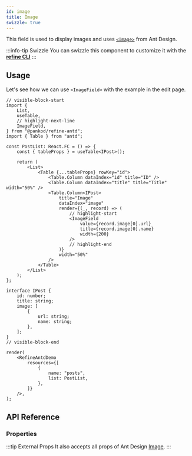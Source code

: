 ```yaml
---
id: image
title: Image
swizzle: true
---
```


This field is used to display images and uses [`<Image>`](https://ant.design/components/image/#header) from Ant Design.

:::info-tip Swizzle
You can swizzle this component to customize it with the [**refine CLI**](/docs/packages/documentation/cli)
:::

## Usage

Let's see how we can use `<ImageField>` with the example in the edit page.

```tsx live
// visible-block-start
import {
    List,
    useTable,
    // highlight-next-line
    ImageField,
} from "@pankod/refine-antd";
import { Table } from "antd";

const PostList: React.FC = () => {
    const { tableProps } = useTable<IPost>();

    return (
        <List>
            <Table {...tableProps} rowKey="id">
                <Table.Column dataIndex="id" title="ID" />
                <Table.Column dataIndex="title" title="Title" width="50%" />
                <Table.Column<IPost>
                    title="Image"
                    dataIndex="image"
                    render={(_, record) => (
                        // highlight-start
                        <ImageField
                            value={record.image[0].url}
                            title={record.image[0].name}
                            width={200}
                        />
                        // highlight-end
                    )}
                    width="50%"
                />
            </Table>
        </List>
    );
};

interface IPost {
    id: number;
    title: string;
    image: [
        {
            url: string;
            name: string;
        },
    ];
}
// visible-block-end

render(
    <RefineAntdDemo
        resources={[
            {
                name: "posts",
                list: PostList,
            },
        ]}
    />,
);
```

## API Reference

### Properties

<PropsTable module="@pankod/refine-antd/ImageField" value-description="Image path"/>

:::tip External Props
It also accepts all props of Ant Design [Image](https://ant.design/components/image/#API).
:::
